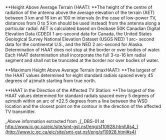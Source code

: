**Height Above Average Terrain \(HAAT\): **The height of the centre of radiation of the antenna above the average elevation of the terrain \(AET\) between 3 km and 16 km at 100 m intervals \(in the case of low-power TV, distances from 0 to 5 km should be used instead\) from the antenna along a particular radial. AET is calculated based on Geobase 50K Canadian Digital Elevation Data \(CDED\) 1 arc-second data for Canada, the United States Geological Survey National Elevation Dataset \(USGS NED\) 1 arc- second data for the continental U.S., and the NED 2 arc-second for Alaska. Determination of HAAT does not stop at the border or over bodies of water. Each HAAT determination shall incorporate the full 3-to-16 km radial segment and shall not be truncated at the border nor over bodies of water.

**Maximum Height Above Average Terrain \(maxHAAT\): **The largest of the HAAT values determined for eight standard radials spaced every 45 degrees of azimuth starting from true north.

**HAAT in the Direction of the Affected TV Station: **The largest of the HAAT values determined for standard radials spaced every 5 degrees of azimuth within an arc of ±22.5 degrees from a line between the WSD location and the closest point on the contour in the direction of the affected TV transmitter.

_Above information extracted from _[_DBS-01 at http://www.ic.gc.ca/eic/site/smt-gst.nsf/eng/sf10928.html\#s4_](http://www.ic.gc.ca/eic/site/smt-gst.nsf/eng/sf10928.html#s4)

